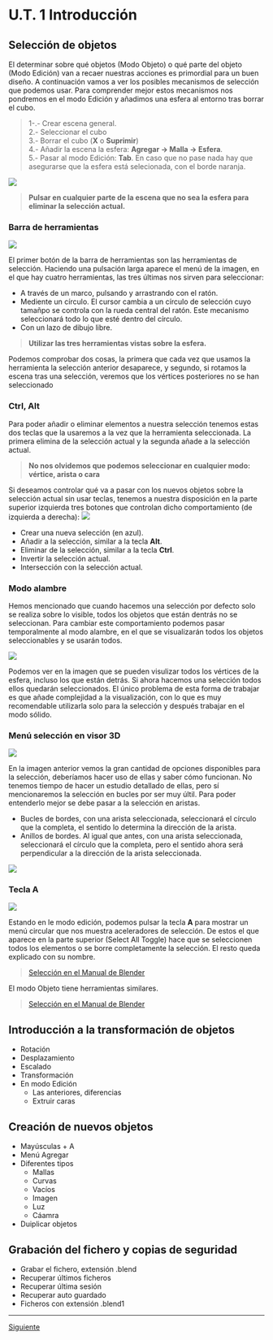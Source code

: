 # U.T. 1 Introducción
## Selección de objetos
El determinar sobre qué objetos (Modo Objeto) o qué parte del objeto (Modo Edición) van a recaer nuestras acciones es primordial para un buen diseño. A continuación vamos a ver los posibles mecanismos de selección que podemos usar. Para comprender mejor estos mecanismos nos pondremos en el modo Edición y añadimos una esfera al entorno tras borrar el cubo.

>1-.- Crear escena general.<br>
2.- Seleccionar el cubo<br>
3.- Borrar el cubo (**X** o **Suprimir**)<br>
4.- Añadir la escena la esfera: **Agregar -> Malla -> Esfera**.<br>
5.- Pasar al modo Edición: **Tab**. En caso que no pase nada hay que asegurarse que la esfera está selecionada, con el borde naranja.

![](ut_01_025.png)

> **Pulsar en cualquier parte de la escena que no sea la esfera para eliminar la selección actual.**

### Barra de herramientas
![](ut_01_026.png)

El primer botón de la barra de herramientas son las herramientas de selección. Haciendo una pulsación larga aparece el menú de la imagen, en el que hay cuatro herramientas, las tres últimas nos sirven para seleccionar:
- A través de un marco, pulsando y arrastrando con el ratón.
- Mediente un círculo. El cursor cambia a un círculo de selección cuyo tamañpo se controla con la rueda central del ratón. Este mecanismo seleccionará todo lo que esté dentro del círculo.
- Con un lazo de dibujo libre.

>**Utilizar las tres herramientas vistas sobre la esfera.**

Podemos comprobar dos cosas, la primera que cada vez que usamos la herramienta la selección anterior desaparece, y segundo, si rotamos la escena tras una selección, veremos que los vértices posteriores no se han seleccionado

### Ctrl, Alt
Para poder añadir o eliminar elementos a nuestra selección tenemos estas dos teclas que la usaremos a la vez que la herramienta seleccionada. La primera elimina de la selección actual y la segunda añade a la selección actual.

>**No nos olvidemos que podemos seleccionar en cualquier modo: vértice, arista o cara**

Si deseamos controlar qué va a pasar con los nuevos objetos sobre la selección actual sin usar teclas, tenemos a nuestra disposición en la parte superior izquierda tres botones que controlan dicho comportamiento (de izquierda a derecha):
![](ut_01_027.png)
- Crear una nueva selección (en azul).
- Añadir a la selección, similar a la tecla **Alt**.
- Eliminar de la selección, similar a la tecla **Ctrl**.
- Invertir la selección actual.
- Intersección con la selección actual.

### Modo alambre
Hemos mencionado que cuando hacemos una selección por defecto solo se realiza sobre lo visible, todos los objetos que están dentrás no se seleccionan. Para cambiar este comportamiento podemos pasar temporalmente al modo alambre, en el que se visualizarán todos los objetos seleccionables y se usarán todos.

![](ut_01_028.png)

Podemos ver en la imagen que se pueden visulizar todos los vértices de la esfera, incluso los que están detrás. Si ahora hacemos una selección todos ellos quedarán seleccionados. El único problema de esta forma de trabajar es que añade complejidad a la visualización, con lo que es muy recomendable utilizarla solo para la selección y después trabajar en el modo sólido.

### Menú selección en visor 3D
![](ut_01_029.png)

En la imagen anterior vemos la gran cantidad de opciones disponibles para la selección, deberíamos hacer uso de ellas y saber cómo funcionan. No tenemos tiempo de hacer un estudio detallado de ellas, pero sí mencionaremos la selección en bucles por ser muy últil. Para poder entenderlo mejor se debe pasar a la selección en aristas.
- Bucles de bordes, con una arista seleccionada, seleccionará el círculo que la completa, el sentido lo determina la dirección de la arista.
- Anillos de bordes. Al igual que antes, con una arista seleccionada, seleccionará el círculo que la completa, pero el sentido ahora será perpendicular a la dirección de la arista seleccionada.

![](ut_01_030.png)

### Tecla **A**
![](ut_01_031.png)

Estando en le modo edición, podemos pulsar la tecla **A** para mostrar un menú circular que nos muestra aceleradores de selección. De estos el que aparece en la parte superior (Select All Toggle) hace que se seleccionen todos los elementos o se borre completamente la selección. El resto queda explicado con su nombre.

>[Selección en el Manual de Blender](https://docs.blender.org/manual/es/3.2/modeling/meshes/selecting/introduction.html)

El modo Objeto tiene herramientas similares.
>[Selección en el Manual de Blender](https://docs.blender.org/manual/es/3.2/scene_layout/object/selecting.html)

## Introducción a la transformación de objetos
- Rotación
- Desplazamiento
- Escalado
- Transformación
- En modo Edición
  - Las anteriores, diferencias
  - Extruir caras

## Creación de nuevos objetos
- Mayúsculas + A
- Menú Agregar
- Diferentes tipos
  - Mallas
  - Curvas
  - Vacíos
  - Imagen
  - Luz
  - Cáamra
- Duiplicar objetos
## Grabación del fichero y copias de seguridad
- Grabar el fichero, extensión .blend
- Recuperar últimos ficheros
- Recuperar última sesión
- Recuperar auto guardado
- Ficheros con extensión .blend1


---
[Siguiente](ut_1_06.md)